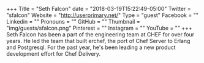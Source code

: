 +++
Title = "Seth Falcon"
date = "2018-03-19T15:22:49-05:00"
Twitter = "sfalcon"
Website = "http://userprimary.net/"
Type = "guest"
Facebook = ""
Linkedin = ""
Pronouns = ""
GitHub = ""
Thumbnail = "img/guests/sfalcon.png"
Pinterest = ""
Instagram = ""
YouTube = ""
+++
Seth Falcon has been a part of the engineering team at CHEF for over four years. He led the team that built erchef, the port of Chef Server to Erlang and Postgresql. For the past year, he's been leading a new product development effort for Chef Delivery.
